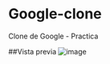 # Google-clone
Clone de Google - Practica

##Vista previa 
![image](https://github.com/JenniferGamez/Google-clone/assets/50212868/2f33dd41-b4f7-4f55-bd75-1ae4f18ded06)
